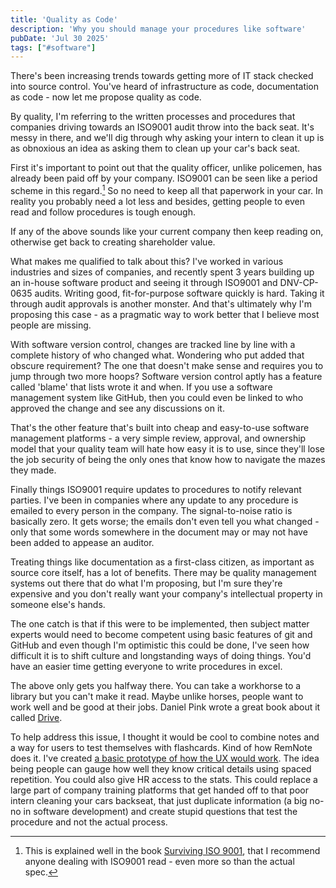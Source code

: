 ```yaml
---
title: 'Quality as Code'
description: 'Why you should manage your procedures like software'
pubDate: 'Jul 30 2025'
tags: ["#software"]
---
```


There's been increasing trends towards getting more of IT stack checked into source control. You've heard of infrastructure as code, documentation as code - now let me propose quality as code.

By quality, I'm referring to the written processes and procedures that companies driving towards an ISO9001 audit throw into the back seat. It's messy in there, and we'll dig through why asking your intern to clean it up is as obnoxious an idea as asking them to clean up your car's back seat.

First it's important to point out that the quality officer, unlike policemen, has already been paid off by your company. ISO9001 can be seen like a period scheme in this regard.[^1] So no need to keep all that paperwork in your car. In reality you probably need a lot less and besides, getting people to even read and follow procedures is tough enough.

If any of the above sounds like your current company then keep reading on, otherwise get back to creating shareholder value.

What makes me qualified to talk about this? I've worked in various industries and sizes of companies, and recently spent 3 years building up an in-house software product and seeing it through ISO9001 and DNV-CP-0635 audits. Writing good, fit-for-purpose software quickly is hard. Taking it through audit approvals is another monster. And that's ultimately why I'm proposing this case - as a pragmatic way to work better that I believe most people are missing.

With software version control, changes are tracked line by line with a complete history of who changed what. Wondering who put added that obscure requirement? The one that doesn't make sense and requires you to jump through two more hoops? Software version control aptly has a feature called 'blame' that lists wrote it and when. If you use a software management system like GitHub, then you could even be linked to who approved the change and see any discussions on it.

That's the other feature that's built into cheap and easy-to-use software management platforms - a very simple review,  approval, and ownership model that your quality team will hate how easy it is to use, since they'll lose the job security of being the only ones that know how to navigate the mazes they made.

Finally things ISO9001 require updates to procedures to notify relevant parties. I've been in companies where any update to any procedure is emailed to every person in the company. The signal-to-noise ratio is basically zero. It gets worse; the emails don't even tell you what changed - only that some words somewhere in the document may or may not have been added to appease an auditor.

Treating things like documentation as a first-class citizen, as important as source core itself, has a lot of benefits. There may be quality management systems out there that do what I'm proposing, but I'm sure they're expensive and you don't really want your company's intellectual property in someone else's hands.

The one catch is that if this were to be implemented, then subject matter experts would need to become competent using basic features of git and GitHub and even though I'm optimistic this could be done, I've seen how difficult it is to shift culture and longstanding ways of doing things. You'd have an easier time getting everyone to write procedures in excel.

The above only gets you halfway there. You can take a workhorse to a library but you can't make it read. Maybe unlike horses, people want to work well and be good at their jobs. Daniel Pink wrote a great book about it called <a href="https://www.danpink.com/books/drive/" target="_blank">Drive</a>.



To help address this issue, I thought it would be cool to combine notes and a way for users to test themselves with flashcards. Kind of how RemNote does it. I've created <a href="https://kei-mp.github.io/memnote/" target="_blank">a basic prototype of how the UX would work</a>. The idea being people can gauge how well they know critical details using spaced repetition. You could also give HR access to the stats. This could replace a large part of company training platforms that get handed off to that poor intern cleaning your cars backseat, that just duplicate information (a big no-no in software development) and create stupid questions that test the procedure and not the actual process.

[^1]: This is explained well in the book <a href="https://www.survivingiso9001.com/" target="_blank">Surviving ISO 9001</a>, that I recommend anyone dealing with ISO9001 read - even more so than the actual spec.

